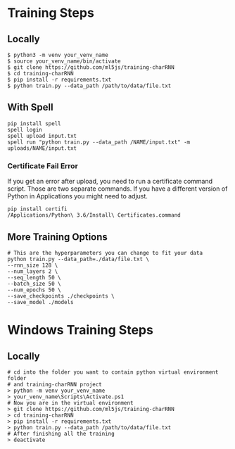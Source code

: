# Training Steps

## Locally

```
$ python3 -m venv your_venv_name
$ source your_venv_name/bin/activate
$ git clone https://github.com/ml5js/training-charRNN
$ cd training-charRNN
$ pip install -r requirements.txt
$ python train.py --data_path /path/to/data/file.txt
```

## With Spell

```
pip install spell
spell login
spell upload input.txt
spell run "python train.py --data_path /NAME/input.txt" -m uploads/NAME/input.txt
```

### Certificate Fail Error

If you get an error after upload, you need to run a certificate command script. Those are two separate commands. If you have a different version of Python in Applications you might need to adjust.

```
pip install certifi 
/Applications/Python\ 3.6/Install\ Certificates.command
```

## More Training Options

```
# This are the hyperparameters you can change to fit your data
python train.py --data_path=./data/file.txt \
--rnn_size 128 \
--num_layers 2 \
--seq_length 50 \
--batch_size 50 \
--num_epochs 50 \
--save_checkpoints ./checkpoints \
--save_model ./models
```

# Windows Training Steps

## Locally

```
# cd into the folder you want to contain python virtual environment folder
# and training-charRNN project
> python -m venv your_venv_name
> your_venv_name\Scripts\Activate.ps1
# Now you are in the virtual environment
> git clone https://github.com/ml5js/training-charRNN
> cd training-charRNN
> pip install -r requirements.txt
> python train.py --data_path /path/to/data/file.txt
# After finishing all the training
> deactivate
```
